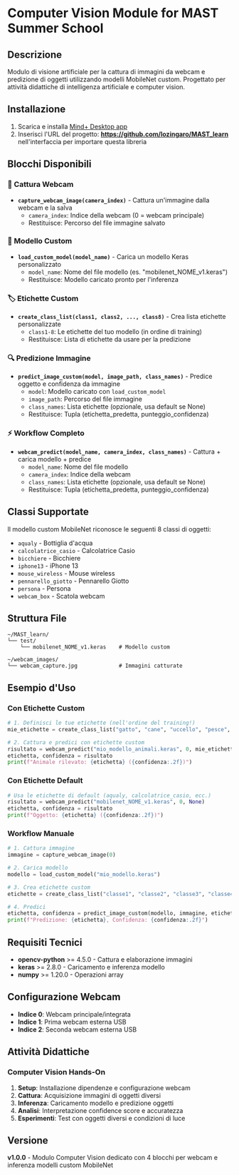 # Computer Vision Module for MAST Summer School

## Descrizione

Modulo di visione artificiale per la cattura di immagini da webcam e predizione di oggetti utilizzando modelli MobileNet custom. Progettato per attività didattiche di intelligenza artificiale e computer vision.

## Installazione

1. Scarica e installa [Mind+ Desktop app](https://mindplus.dfrobot.com)
2. Inserisci l'URL del progetto: **<https://github.com/lozingaro/MAST_learn>** nell'interfaccia per importare questa libreria

## Blocchi Disponibili

### 🎥 Cattura Webcam
- **`capture_webcam_image(camera_index)`** - Cattura un'immagine dalla webcam e la salva
  - `camera_index`: Indice della webcam (0 = webcam principale)
  - Restituisce: Percorso del file immagine salvato

### 🤖 Modello Custom  
- **`load_custom_model(model_name)`** - Carica un modello Keras personalizzato
  - `model_name`: Nome del file modello (es. "mobilenet_NOME_v1.keras")
  - Restituisce: Modello caricato pronto per l'inferenza

### 🏷️ Etichette Custom
- **`create_class_list(class1, class2, ..., class8)`** - Crea lista etichette personalizzate
  - `class1-8`: Le etichette del tuo modello (in ordine di training)
  - Restituisce: Lista di etichette da usare per la predizione

### 🔍 Predizione Immagine
- **`predict_image_custom(model, image_path, class_names)`** - Predice oggetto e confidenza da immagine
  - `model`: Modello caricato con `load_custom_model`
  - `image_path`: Percorso del file immagine
  - `class_names`: Lista etichette (opzionale, usa default se None)
  - Restituisce: Tupla (etichetta_predetta, punteggio_confidenza)

### ⚡ Workflow Completo
- **`webcam_predict(model_name, camera_index, class_names)`** - Cattura + carica modello + predice
  - `model_name`: Nome del file modello
  - `camera_index`: Indice della webcam
  - `class_names`: Lista etichette (opzionale, usa default se None)
  - Restituisce: Tupla (etichetta_predetta, punteggio_confidenza)

## Classi Supportate

Il modello custom MobileNet riconosce le seguenti 8 classi di oggetti:

- `aqualy` - Bottiglia d'acqua
- `calcolatrice_casio` - Calcolatrice Casio
- `bicchiere` - Bicchiere
- `iphone13` - iPhone 13
- `mouse_wireless` - Mouse wireless
- `pennarello_giotto` - Pennarello Giotto
- `persona` - Persona
- `webcam_box` - Scatola webcam

## Struttura File

```
~/MAST_learn/
└── test/
    └── mobilenet_NOME_v1.keras    # Modello custom

~/webcam_images/
└── webcam_capture.jpg             # Immagini catturate
```

## Esempio d'Uso

### Con Etichette Custom
```python
# 1. Definisci le tue etichette (nell'ordine del training!)
mie_etichette = create_class_list("gatto", "cane", "uccello", "pesce", "coniglio", "tartaruga", "hamster", "criceto")

# 2. Cattura e predici con etichette custom
risultato = webcam_predict("mio_modello_animali.keras", 0, mie_etichette)
etichetta, confidenza = risultato
print(f"Animale rilevato: {etichetta} ({confidenza:.2f})")
```

### Con Etichette Default  
```python
# Usa le etichette di default (aqualy, calcolatrice_casio, ecc.)
risultato = webcam_predict("mobilenet_NOME_v1.keras", 0, None)
etichetta, confidenza = risultato
print(f"Oggetto: {etichetta} ({confidenza:.2f})")
```

### Workflow Manuale
```python
# 1. Cattura immagine
immagine = capture_webcam_image(0)

# 2. Carica modello  
modello = load_custom_model("mio_modello.keras")

# 3. Crea etichette custom
etichette = create_class_list("classe1", "classe2", "classe3", "classe4", "classe5", "classe6", "classe7", "classe8")

# 4. Predici
etichetta, confidenza = predict_image_custom(modello, immagine, etichette)
print(f"Predizione: {etichetta}, Confidenza: {confidenza:.2f}")
```

## Requisiti Tecnici

- **opencv-python** >= 4.5.0 - Cattura e elaborazione immagini
- **keras** >= 2.8.0 - Caricamento e inferenza modello
- **numpy** >= 1.20.0 - Operazioni array

## Configurazione Webcam

- **Indice 0**: Webcam principale/integrata
- **Indice 1**: Prima webcam esterna USB
- **Indice 2**: Seconda webcam esterna USB

## Attività Didattiche

### Computer Vision Hands-On
1. **Setup**: Installazione dipendenze e configurazione webcam
2. **Cattura**: Acquisizione immagini di oggetti diversi
3. **Inferenza**: Caricamento modello e predizione oggetti
4. **Analisi**: Interpretazione confidence score e accuratezza
5. **Esperimenti**: Test con oggetti diversi e condizioni di luce

## Versione

**v1.0.0** - Modulo Computer Vision dedicato con 4 blocchi per webcam e inferenza modelli custom MobileNet